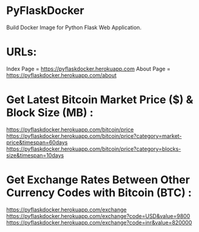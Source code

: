 # PyFlaskDocker

Build Docker Image for Python Flask Web Application.

# URLs:
Index Page = https://pyflaskdocker.herokuapp.com
About Page = https://pyflaskdocker.herokuapp.com/about

# Get Latest Bitcoin Market Price ($) & Block Size (MB) :
https://pyflaskdocker.herokuapp.com/bitcoin/price
https://pyflaskdocker.herokuapp.com/bitcoin/price?category=market-price&timespan=60days
https://pyflaskdocker.herokuapp.com/bitcoin/price?category=blocks-size&timespan=10days

# Get Exchange Rates Between Other Currency Codes with Bitcoin (BTC) :
https://pyflaskdocker.herokuapp.com/exchange
https://pyflaskdocker.herokuapp.com/exchange?code=USD&value=9800
https://pyflaskdocker.herokuapp.com/exchange?code=inr&value=820000
